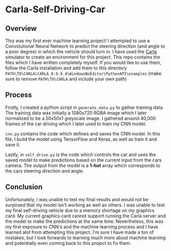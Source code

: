 # Carla-Self-Driving-Car
## Overview
This was my first ever machine learning project! I attempted to use a Convolutional Neural Network to predict the steering direction (and angle to a poor degree) in which the 
vehicle should turn in. I have used the [Carla](https://carla.org/) simulator to create an environment for this project. This repo contains the files which I have written
completely myself. If you would like to use them, follow the Carla installation and add them to this directory ```PATH\TO\CARLA\CARLA_0.9.9.4\WindowsNoEditor\PythonAPI\examples```
(make sure to remove ```PATH\TO\CARLA``` and include your own path)

## Process<br>
Firstly, I created a python script in ```generate_data.py``` to gather training data. The training data was initially a 1080x720 RGBA image which I later normalized
to be a 50x50x1 greyscale image. I gathered around 40,000 frames of the car driving which I later used to train my CNN model.

```cnn.py``` contains the code which defines and saves the CNN model. In this file, I build the model using TensorFlow and Keras, as well as train it and save it.

Lastly, in ```self_drive.py``` is the code which controls the car and uses the saved model to make predictions based on the current input from the cars camera. The output from
the model is a **1-hot** array which corresponds to the cars steering direction and angle. 


## Conclusion
Unfortunately, I was unable to test my final results and would not be surpirsed that my model isn't working as well as others. I was unable to test my final self-driving vehicle
due to a memory shortage on my graphics card. My current graphics card cannot support running the Carla server and the model to make the predictions at the same time. Nevertheless,
this was my first exposure to CNN's and the machine learning process and I have learned alot from attempting this project. I'm sure I have made a ton of mistakes, but I look 
forwards to learning much more about machine learning and potentially even coming back to this project to fix them.

